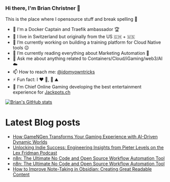 ### Hi there, I'm Brian Christner 👋
This is the place where I opensource stuff and break spelling :rofl:

- 🐳 I'm a Docker Captain and Traefik ambassador :trophy:
- 📍 I live in Switzerland but originally from the US :switzerland: + :us:
- 🔭 I’m currently working on building a training platform for Cloud Native tools :wink:
- 🌱 I’m currently reading everything about Marketing Automation :book:
- 💬 Ask me about anything related to Containers/Cloud/iGaming/web3/AI :cloud:
- 📫 How to reach me: [@idomyowntricks](https://twitter.com/idomyowntricks)
- ⚡ Fun fact: I :heart: :bicyclist:, :ski: :mountain:
- 🎰 I'm Chief Online Gaming developing the best entertainment experience for [Jackpots.ch](https://www.jackpots.ch)

[![Brian's GitHub stats](https://github-readme-stats.vercel.app/api?username=vegasbrianc&show_icons=true&theme=dark)](https://github.com/anuraghazra/github-readme-stats)


# Latest Blog posts
<!-- BLOG-POST-LIST:START -->
- [How GameNGen Transforms Your Gaming Experience with AI-Driven Dynamic Worlds](https://brianchristner.io/how-gamengen-transforms-your-gaming-experience-with-ai-driven-dynamic-worlds-2/)
- [Unlocking Indie Success: Engineering Insights from Pieter Levels on the Lex Fridman Podcast](https://brianchristner.io/unlocking-indie-success-engineering-insights-from-pieter-levels-on-the-lex-fridman-podcast/)
- [n8n: The Ultimate No Code and Open Source Workflow Automation Tool](https://dev.to/vegasbrianc/n8n-the-ultimate-no-code-and-open-source-workflow-automation-tool-428j)
- [n8n: The Ultimate No Code and Open Source Workflow Automation Tool](https://brianchristner.io/n8n-the-ultimate-no-code-and-open-source-workflow-automation-tool/)
- [How to Improve Note-Taking in Obsidian: Creating Great Readable Content](https://dev.to/vegasbrianc/how-to-improve-note-taking-in-obsidian-creating-great-readable-content-4kp0)
<!-- BLOG-POST-LIST:END -->
